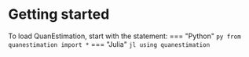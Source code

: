 # **Getting started**
To load QuanEstimation, start with the statement: 
=== "Python"
    ``` py
    from quanestimation import *
    ```
=== "Julia"
    ``` jl
    using quanestimation
    ```